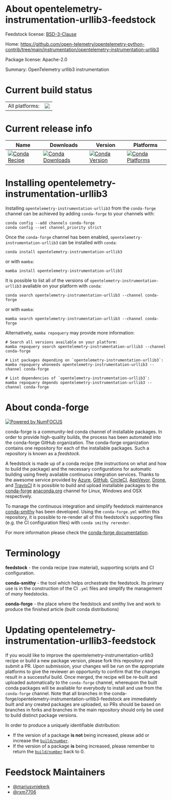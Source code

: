 About opentelemetry-instrumentation-urllib3-feedstock
=====================================================

Feedstock license: [BSD-3-Clause](https://github.com/conda-forge/opentelemetry-instrumentation-urllib3-feedstock/blob/main/LICENSE.txt)

Home: https://github.com/open-telemetry/opentelemetry-python-contrib/tree/main/instrumentation/opentelemetry-instrumentation-urllib3

Package license: Apache-2.0

Summary: OpenTelemetry urllib3 instrumentation

Current build status
====================


<table><tr><td>All platforms:</td>
    <td>
      <a href="https://dev.azure.com/conda-forge/feedstock-builds/_build/latest?definitionId=13887&branchName=main">
        <img src="https://dev.azure.com/conda-forge/feedstock-builds/_apis/build/status/opentelemetry-instrumentation-urllib3-feedstock?branchName=main">
      </a>
    </td>
  </tr>
</table>

Current release info
====================

| Name | Downloads | Version | Platforms |
| --- | --- | --- | --- |
| [![Conda Recipe](https://img.shields.io/badge/recipe-opentelemetry--instrumentation--urllib3-green.svg)](https://anaconda.org/conda-forge/opentelemetry-instrumentation-urllib3) | [![Conda Downloads](https://img.shields.io/conda/dn/conda-forge/opentelemetry-instrumentation-urllib3.svg)](https://anaconda.org/conda-forge/opentelemetry-instrumentation-urllib3) | [![Conda Version](https://img.shields.io/conda/vn/conda-forge/opentelemetry-instrumentation-urllib3.svg)](https://anaconda.org/conda-forge/opentelemetry-instrumentation-urllib3) | [![Conda Platforms](https://img.shields.io/conda/pn/conda-forge/opentelemetry-instrumentation-urllib3.svg)](https://anaconda.org/conda-forge/opentelemetry-instrumentation-urllib3) |

Installing opentelemetry-instrumentation-urllib3
================================================

Installing `opentelemetry-instrumentation-urllib3` from the `conda-forge` channel can be achieved by adding `conda-forge` to your channels with:

```
conda config --add channels conda-forge
conda config --set channel_priority strict
```

Once the `conda-forge` channel has been enabled, `opentelemetry-instrumentation-urllib3` can be installed with `conda`:

```
conda install opentelemetry-instrumentation-urllib3
```

or with `mamba`:

```
mamba install opentelemetry-instrumentation-urllib3
```

It is possible to list all of the versions of `opentelemetry-instrumentation-urllib3` available on your platform with `conda`:

```
conda search opentelemetry-instrumentation-urllib3 --channel conda-forge
```

or with `mamba`:

```
mamba search opentelemetry-instrumentation-urllib3 --channel conda-forge
```

Alternatively, `mamba repoquery` may provide more information:

```
# Search all versions available on your platform:
mamba repoquery search opentelemetry-instrumentation-urllib3 --channel conda-forge

# List packages depending on `opentelemetry-instrumentation-urllib3`:
mamba repoquery whoneeds opentelemetry-instrumentation-urllib3 --channel conda-forge

# List dependencies of `opentelemetry-instrumentation-urllib3`:
mamba repoquery depends opentelemetry-instrumentation-urllib3 --channel conda-forge
```


About conda-forge
=================

[![Powered by
NumFOCUS](https://img.shields.io/badge/powered%20by-NumFOCUS-orange.svg?style=flat&colorA=E1523D&colorB=007D8A)](https://numfocus.org)

conda-forge is a community-led conda channel of installable packages.
In order to provide high-quality builds, the process has been automated into the
conda-forge GitHub organization. The conda-forge organization contains one repository
for each of the installable packages. Such a repository is known as a *feedstock*.

A feedstock is made up of a conda recipe (the instructions on what and how to build
the package) and the necessary configurations for automatic building using freely
available continuous integration services. Thanks to the awesome service provided by
[Azure](https://azure.microsoft.com/en-us/services/devops/), [GitHub](https://github.com/),
[CircleCI](https://circleci.com/), [AppVeyor](https://www.appveyor.com/),
[Drone](https://cloud.drone.io/welcome), and [TravisCI](https://travis-ci.com/)
it is possible to build and upload installable packages to the
[conda-forge](https://anaconda.org/conda-forge) [anaconda.org](https://anaconda.org/)
channel for Linux, Windows and OSX respectively.

To manage the continuous integration and simplify feedstock maintenance
[conda-smithy](https://github.com/conda-forge/conda-smithy) has been developed.
Using the ``conda-forge.yml`` within this repository, it is possible to re-render all of
this feedstock's supporting files (e.g. the CI configuration files) with ``conda smithy rerender``.

For more information please check the [conda-forge documentation](https://conda-forge.org/docs/).

Terminology
===========

**feedstock** - the conda recipe (raw material), supporting scripts and CI configuration.

**conda-smithy** - the tool which helps orchestrate the feedstock.
                   Its primary use is in the construction of the CI ``.yml`` files
                   and simplify the management of *many* feedstocks.

**conda-forge** - the place where the feedstock and smithy live and work to
                  produce the finished article (built conda distributions)


Updating opentelemetry-instrumentation-urllib3-feedstock
========================================================

If you would like to improve the opentelemetry-instrumentation-urllib3 recipe or build a new
package version, please fork this repository and submit a PR. Upon submission,
your changes will be run on the appropriate platforms to give the reviewer an
opportunity to confirm that the changes result in a successful build. Once
merged, the recipe will be re-built and uploaded automatically to the
`conda-forge` channel, whereupon the built conda packages will be available for
everybody to install and use from the `conda-forge` channel.
Note that all branches in the conda-forge/opentelemetry-instrumentation-urllib3-feedstock are
immediately built and any created packages are uploaded, so PRs should be based
on branches in forks and branches in the main repository should only be used to
build distinct package versions.

In order to produce a uniquely identifiable distribution:
 * If the version of a package **is not** being increased, please add or increase
   the [``build/number``](https://docs.conda.io/projects/conda-build/en/latest/resources/define-metadata.html#build-number-and-string).
 * If the version of a package **is** being increased, please remember to return
   the [``build/number``](https://docs.conda.io/projects/conda-build/en/latest/resources/define-metadata.html#build-number-and-string)
   back to 0.

Feedstock Maintainers
=====================

* [@mariusvniekerk](https://github.com/mariusvniekerk/)
* [@rxm7706](https://github.com/rxm7706/)

